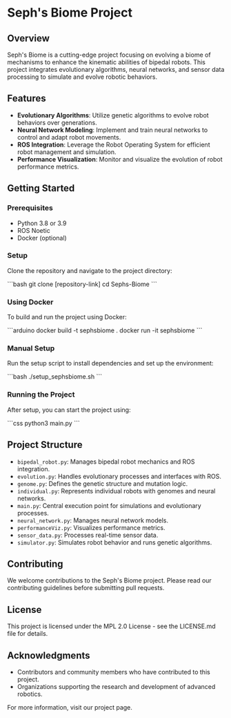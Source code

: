 
# Seph's Biome Project
## Overview
Seph's Biome is a cutting-edge project focusing on evolving a biome of mechanisms to enhance the kinematic abilities of bipedal robots. This project integrates evolutionary algorithms, neural networks, and sensor data processing to simulate and evolve robotic behaviors.

## Features
- **Evolutionary Algorithms**: Utilize genetic algorithms to evolve robot behaviors over generations.
- **Neural Network Modeling**: Implement and train neural networks to control and adapt robot movements.
- **ROS Integration**: Leverage the Robot Operating System for efficient robot management and simulation.
- **Performance Visualization**: Monitor and visualize the evolution of robot performance metrics.

## Getting Started
### Prerequisites
- Python 3.8 or 3.9
- ROS Noetic
- Docker (optional)

### Setup
Clone the repository and navigate to the project directory:

\```bash
git clone [repository-link]
cd Sephs-Biome
\```

### Using Docker
To build and run the project using Docker:

\```arduino
docker build -t sephsbiome .
docker run -it sephsbiome
\```

### Manual Setup
Run the setup script to install dependencies and set up the environment:

\```bash
./setup_sephsbiome.sh
\```

### Running the Project
After setup, you can start the project using:

\```css
python3 main.py
\```

## Project Structure
- `bipedal_robot.py`: Manages bipedal robot mechanics and ROS integration.
- `evolution.py`: Handles evolutionary processes and interfaces with ROS.
- `genome.py`: Defines the genetic structure and mutation logic.
- `individual.py`: Represents individual robots with genomes and neural networks.
- `main.py`: Central execution point for simulations and evolutionary processes.
- `neural_network.py`: Manages neural network models.
- `performanceViz.py`: Visualizes performance metrics.
- `sensor_data.py`: Processes real-time sensor data.
- `simulator.py`: Simulates robot behavior and runs genetic algorithms.

## Contributing
We welcome contributions to the Seph's Biome project. Please read our contributing guidelines before submitting pull requests.

## License
This project is licensed under the MPL 2.0 License - see the LICENSE.md file for details.

## Acknowledgments
- Contributors and community members who have contributed to this project.
- Organizations supporting the research and development of advanced robotics.

For more information, visit our project page.
